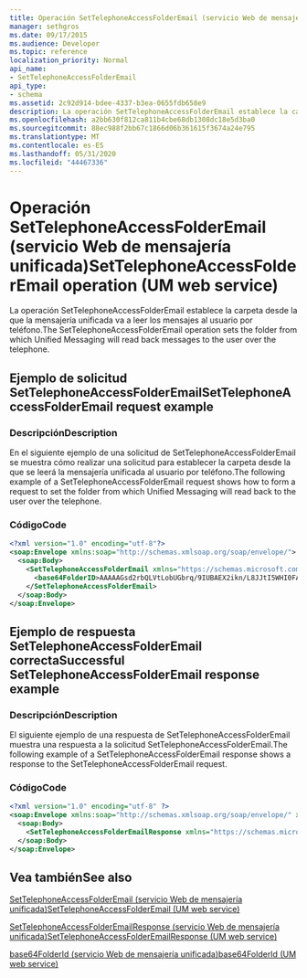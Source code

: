 ```yaml
---
title: Operación SetTelephoneAccessFolderEmail (servicio Web de mensajería unificada)
manager: sethgros
ms.date: 09/17/2015
ms.audience: Developer
ms.topic: reference
localization_priority: Normal
api_name:
- SetTelephoneAccessFolderEmail
api_type:
- schema
ms.assetid: 2c92d914-bdee-4337-b3ea-0655fdb658e9
description: La operación SetTelephoneAccessFolderEmail establece la carpeta desde la que la mensajería unificada va a leer los mensajes al usuario por teléfono.
ms.openlocfilehash: a2bb630f812ca811b4cbe68db1308dc18e5d3ba0
ms.sourcegitcommit: 88ec988f2bb67c1866d06b361615f3674a24e795
ms.translationtype: MT
ms.contentlocale: es-ES
ms.lasthandoff: 05/31/2020
ms.locfileid: "44467336"
---
```

# <a name="settelephoneaccessfolderemail-operation-um-web-service"></a><span data-ttu-id="00e13-103">Operación SetTelephoneAccessFolderEmail (servicio Web de mensajería unificada)</span><span class="sxs-lookup"><span data-stu-id="00e13-103">SetTelephoneAccessFolderEmail operation (UM web service)</span></span>

<span data-ttu-id="00e13-104">La operación SetTelephoneAccessFolderEmail establece la carpeta desde la que la mensajería unificada va a leer los mensajes al usuario por teléfono.</span><span class="sxs-lookup"><span data-stu-id="00e13-104">The SetTelephoneAccessFolderEmail operation sets the folder from which Unified Messaging will read back messages to the user over the telephone.</span></span>
  
## <a name="settelephoneaccessfolderemail-request-example"></a><span data-ttu-id="00e13-105">Ejemplo de solicitud SetTelephoneAccessFolderEmail</span><span class="sxs-lookup"><span data-stu-id="00e13-105">SetTelephoneAccessFolderEmail request example</span></span>

### <a name="description"></a><span data-ttu-id="00e13-106">Descripción</span><span class="sxs-lookup"><span data-stu-id="00e13-106">Description</span></span>

<span data-ttu-id="00e13-107">En el siguiente ejemplo de una solicitud de SetTelephoneAccessFolderEmail se muestra cómo realizar una solicitud para establecer la carpeta desde la que se leerá la mensajería unificada al usuario por teléfono.</span><span class="sxs-lookup"><span data-stu-id="00e13-107">The following example of a SetTelephoneAccessFolderEmail request shows how to form a request to set the folder from which Unified Messaging will read back to the user over the telephone.</span></span>
  
### <a name="code"></a><span data-ttu-id="00e13-108">Código</span><span class="sxs-lookup"><span data-stu-id="00e13-108">Code</span></span>

```XML
<?xml version="1.0" encoding="utf-8"?>
<soap:Envelope xmlns:soap="http://schemas.xmlsoap.org/soap/envelope/">
  <soap:Body>
    <SetTelephoneAccessFolderEmail xmlns="https://schemas.microsoft.com/exchange/services/2006/messages">
      <base64FolderID>AAAAAGsd2rbQLVtLobUGbrq/9IUBAEX2ikn/L8JJtI5WHI0FAW8AAAFXHhsAAA==</base64FolderID>
    </SetTelephoneAccessFolderEmail>
  </soap:Body>
</soap:Envelope>
```

## <a name="successful-settelephoneaccessfolderemail-response-example"></a><span data-ttu-id="00e13-109">Ejemplo de respuesta SetTelephoneAccessFolderEmail correcta</span><span class="sxs-lookup"><span data-stu-id="00e13-109">Successful SetTelephoneAccessFolderEmail response example</span></span>

### <a name="description"></a><span data-ttu-id="00e13-110">Descripción</span><span class="sxs-lookup"><span data-stu-id="00e13-110">Description</span></span>

<span data-ttu-id="00e13-111">El siguiente ejemplo de una respuesta de SetTelephoneAccessFolderEmail muestra una respuesta a la solicitud SetTelephoneAccessFolderEmail.</span><span class="sxs-lookup"><span data-stu-id="00e13-111">The following example of a SetTelephoneAccessFolderEmail response shows a response to the SetTelephoneAccessFolderEmail request.</span></span>
  
### <a name="code"></a><span data-ttu-id="00e13-112">Código</span><span class="sxs-lookup"><span data-stu-id="00e13-112">Code</span></span>

```XML
<?xml version="1.0" encoding="utf-8" ?> 
<soap:Envelope xmlns:soap="http://schemas.xmlsoap.org/soap/envelope/" xmlns:xsi="http://www.w3.org/2001/XMLSchema-instance" xmlns:xsd="http://www.w3.org/2001/XMLSchema">
  <soap:Body>
    <SetTelephoneAccessFolderEmailResponse xmlns="https://schemas.microsoft.com/exchange/services/2006/messages" /> 
  </soap:Body>
</soap:Envelope>
```

## <a name="see-also"></a><span data-ttu-id="00e13-113">Vea también</span><span class="sxs-lookup"><span data-stu-id="00e13-113">See also</span></span>



[<span data-ttu-id="00e13-114">SetTelephoneAccessFolderEmail (servicio Web de mensajería unificada)</span><span class="sxs-lookup"><span data-stu-id="00e13-114">SetTelephoneAccessFolderEmail (UM web service)</span></span>](settelephoneaccessfolderemail-um-web-service.md)
  
[<span data-ttu-id="00e13-115">SetTelephoneAccessFolderEmailResponse (servicio Web de mensajería unificada)</span><span class="sxs-lookup"><span data-stu-id="00e13-115">SetTelephoneAccessFolderEmailResponse (UM web service)</span></span>](settelephoneaccessfolderemailresponse-um-web-service.md)
  
[<span data-ttu-id="00e13-116">base64FolderId (servicio Web de mensajería unificada)</span><span class="sxs-lookup"><span data-stu-id="00e13-116">base64FolderId (UM web service)</span></span>](base64folderid-um-web-service.md)

